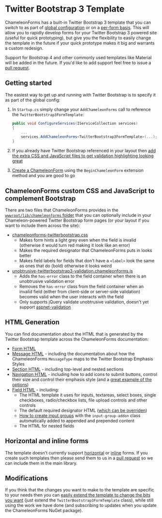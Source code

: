 # Twitter Bootstrap 3 Template

ChameleonForms has a built-in Twitter Bootstrap 3 template that you can switch to as part of [global configuration](configuration.md) or on a [per-form basis](form-template.md). This will allow you to rapidly develop forms for your Twitter Bootstrap 3 powered site (useful for quick prototyping), but give you the flexibility to easily change the template in the future if your quick prototype makes it big and warrants a custom redesign.

Support for Bootstrap 4 and other commonly used templates like Material will be added in the future. If you'd like to add support feel free to issue a [pull request](https://github.com/MRCollective/ChameleonForms/pulls).

## Getting started

The easiest way to get up and running with Twitter Bootstrap is to specify it as part of the global config:

1. In `Startup.cs` simply change your `AddChameleonForms` call to reference the `TwitterBootstrap3FormTemplate`:
    ```cs
    public void ConfigureServices(IServiceCollection services)
    {
        ...
        services.AddChameleonForms<TwitterBootstrap3FormTemplate>(...);
    }
    ```

2. If you already have Twitter Bootstrap referenced in your layout then [add the extra CSS and JavaScript files to get validation highlighting looking great](#chameleonforms-custom-css-and-javascript-to-complement-bootstrap)
3. [Create a ChameleonForm](getting-started.md) using the `BeginChameleonForm` extension method and you are good to go

## ChameleonForms custom CSS and JavaScript to complement Bootstrap

There are two files that ChameleonForms provides in the [`wwwroot/lib/chameleonforms` folder](configuration.md#msbuild-configuration) that you can optionally include in your Chameleon-powered Twitter Bootstrap form pages (or your layout if you want to include them across the site):

* [chameleonforms-twitterbootstrap.css](https://github.com/MRCollective/ChameleonForms/blob/master/ChameleonForms.Example/wwwroot/lib/chameleonforms/chameleonforms-twitterbootstrap.css)
    * Makes form hints a light grey even when the field is invalid (otherwise it would turn red making it look like an error)
    * Makes the required designator that ChameleonForms puts in looks better
    * Makes field labels for fields that don't have a `<label>` look the same as ones that do (bold) otherwise it looks weird
* [unobtrusive-twitterbootstrap3-validation.chameleonforms.js](https://github.com/MRCollective/ChameleonForms/blob/master/ChameleonForms.Example/wwwroot/lib/chameleonforms/unobtrusive-twitterbootstrap3-validation.chameleonforms.js)
    * Adds the `has-error` class to the field container when there is an unobtrusive validation error
    * Removes the `has-error` class from the field container when an invalid field (either from client-side or server-side validation) becomes valid when the user interacts with the field
    * Only supports jQuery validate unobtrusive validation, doesn't yet support [aspnet-validation](https://github.com/ryanelian/aspnet-validation)

## HTML Generation

You can find documentation about the HTML that is generated by the Twitter Bootstrap template across the ChameleonForms documentation:

* [Form HTML](the-form.md#twitter-bootstrap-3-html)
* [Message HTML](the-message.md#twitter-bootstrap-3-html) - including the documentation about how the ChameleonForms `MessageType` maps to the Twitter Bootstrap Emphasis Styles
* [Section HTML](the-section.md#twitter-bootstrap-3-html) - including top-level and nested sections
* [Navigation HTML](the-navigation.md#twitter-bootstrap-3-html) - including how to add icons to submit buttons, control their size and control their emphasis style (and a [great example of the options](the-navigation.md#example))
* [Field HTML](field.md#twitter-bootstrap-3-html) - including:
    * The HTML template it uses for inputs, textareas, select boxes, single checkboxes, radio/checkbox lists, file upload controls and other controls
    * The default required designator HTML ([which can be overriden](custom-template.md#field))
    * [How to create input groups](field.md#input-groups) with the `input-group-addon` class automatically added to appended and prepended content
    * The HTML for nested fields

## Horizontal and inline forms

The template doesn't currently support [horizontal](https://getbootstrap.com/docs/3.4/css/#forms-horizontal) or [inline](https://getbootstrap.com/docs/3.4/css/#forms-inline) forms. If you create such templates then please send them to us in a [pull request](https://github.com/MRCollective/ChameleonForms/pulls) so we can include them in the main library.

## Modifications

If you think that the changes you want to make to the template are specific to your needs then you can [easily extend the template to change the bits you want](custom-template#applying-a-global-template-change) (just extend the `TwitterBootstrap3FormTemplate` class), while still using the work we have done (and subscribing to updates when you update the ChameleonForms NuGet package).
